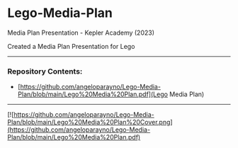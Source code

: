 # Lego-Media-Plan
Media Plan Presentation - Kepler Academy (2023)

Created a Media Plan Presentation for Lego

---
### Repository Contents:
* [https://github.com/angeloparayno/Lego-Media-Plan/blob/main/Lego%20Media%20Plan.pdf](Lego Media Plan)

---
[![https://github.com/angeloparayno/Lego-Media-Plan/blob/main/Lego%20Media%20Plan%20Cover.png](https://github.com/angeloparayno/Lego-Media-Plan/blob/main/Lego%20Media%20Plan.pdf)
